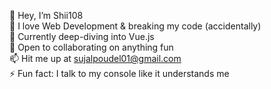 👋 Hey, I’m Shii108  
👀 I love Web Development & breaking my code (accidentally)  
🌱 Currently deep-diving into Vue.js  
💼 Open to collaborating on anything fun  
📫 Hit me up at sujalpoudel01@gmail.com  
⚡ Fun fact: I talk to my console like it understands me  


<!---
Shii108/Shii108 is a ✨ special ✨ repository because its `README.md` (this file) appears on your GitHub profile.
You can click the Preview link to take a look at your changes.
--->
